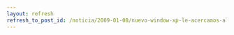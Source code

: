```yaml
---
layout: refresh
refresh_to_post_id: /noticia/2009-01-08/nuevo-window-xp-le-acercamos-al-holocausto-nuclear
---
```

